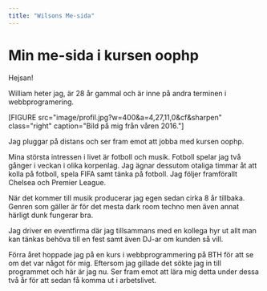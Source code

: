 ```yaml
---
title: "Wilsons Me-sida"
---
```

Min me-sida i kursen oophp
=========================
Hejsan!

William heter jag, är 28 år gammal och är inne på andra terminen i webbprogramering.

[FIGURE src="image/profil.jpg?w=400&a=4,27,11,0&cf&sharpen" class="right" caption="Bild på mig från våren 2016."]

Jag pluggar på distans och ser fram emot att jobba med kursen oophp.

Mina största intressen i livet är fotboll och musik. Fotboll spelar jag två gånger i veckan
i olika korpenlag. Jag ägnar dessutom otaliga timmar åt att kolla på fotboll, spela FIFA samt tänka på fotboll.
Jag följer framförallt Chelsea och Premier League.

När det kommer till musik producerar jag egen sedan cirka 8 år tillbaka. Genren som gäller är för
det mesta dark room techno men även annat härligt dunk fungerar bra.

Jag driver en eventfirma där jag tillsammans med en kollega hyr ut allt man kan tänkas behöva till en fest
 samt även DJ-ar om kunden så vill.

Förra året hoppade
jag på en kurs i webbprogrammering på BTH för att se om det var något för mig. Eftersom jag
gillade det sökte jag in till programmet och här är jag nu. Ser fram emot att lära mig
detta under dessa två år för att sedan få komma ut i arbetslivet.
